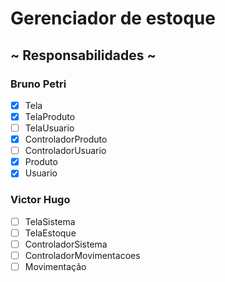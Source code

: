 # Gerenciador de estoque

## ~ Responsabilidades ~

### Bruno Petri
- [x] Tela
- [x] TelaProduto
- [ ] TelaUsuario
- [x] ControladorProduto
- [ ] ControladorUsuario
- [x] Produto
- [x] Usuario

### Victor Hugo
- [ ] TelaSistema
- [ ] TelaEstoque
- [ ] ControladorSistema
- [ ] ControladorMovimentacoes
- [ ] Movimentação
